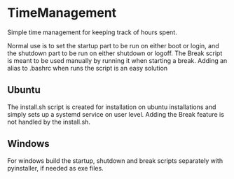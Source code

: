 # TimeManagement
Simple time management for keeping track of hours spent.

Normal use is to set the startup part to be run on either boot or login, and the shutdown part to be run on either shutdown or logoff.
The Break script is meant to be used manually by running it when starting a break.
Adding an alias to .bashrc when runs the script is an easy solution

## Ubuntu
The install.sh script is created for installation on ubuntu installations and simply sets up a systemd service on user level.
Adding the Break feature is not handled by the install.sh.

## Windows
For windows build the startup, shutdown and break scripts separately with pyinstaller, if needed as exe files.
